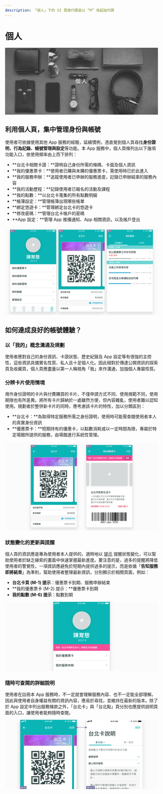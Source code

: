 ```yaml
---
description: 「個人」下的 UI 頁面代碼皆以 “M” 為起始代碼
---
```


# 個人

![](../.gitbook/assets/personal-scene.png)

## 利用個人頁，集中管理身份與帳號

使用者可依據使用其他 App 服務的經驗，延續慣例，憑直覺到個人頁尋找**身份證明、行為記錄、帳號管理與設定**等功能。本 App 服務中，個人頁條列出以下幾項功能入口，依使用頻率由上而下排列：

* **台北卡相關卡證：**證明自己身份所需的條碼、卡面及個人資訊
* **我的優惠票卡：**使用者已購與未購的優惠票卡，需使用時已於此進入
* **我的服務申辦：**追蹤使用者已申辦的服務進度，記錄已申辦結束的服務內容
* **我的活動歷程：**記錄使用者已報名的活動及課程
* **我的點數：**以台北卡蒐集的所有點數明細
* **帳簿設定：**管理帳簿出現哪些帳單
* **綁定悠遊卡：**管理綁定台北卡的悠遊卡
* **修改密碼：**管理台北卡帳戶的密碼
* **App 設定：**管理 App 推播通知、App 相關資訊，以及帳戶登出

![](../.gitbook/assets/profile-m.png)

## 如何達成良好的帳號體驗？

### 以「我的」概念溝通及規劃

使用者應對自己的身份資訊、卡證狀態、歷史紀錄及 App 設定等有很強的主控性，這些資訊具備實名性質、私人且十足個人化。因此相對於傳達公開資訊的探索頁及收藏頁，個人頁應盡量以第一人稱視角「我」來作溝通，加強個人專屬性質。

### 分辨卡片使用情境

用作身份證明的卡片與付費購買的卡片，不僅申請方式不同、使用規範不同，使用期限也有所差異。將所有卡片歸納於一處雖然方便，但內容雜亂，使用者難以認知使用。規劃者於整併新卡片的同時，應考慮該卡片的特性，加以分類區別：

* **台北卡：**為取得特定服務所需之身份證明，使用時可能需查閱使用者本人的真實身份資訊
* **優惠票卡：**短期持有的優惠卡，以點數消耗或以一定時間為限，專屬於特定場館所提供的服務，由場館進行系統性管理。

![](../.gitbook/assets/card-difference.png)

### 狀態變化的更新與提醒

個人頁的資訊應是專為使用者本人提供的，適時地以 [提示](../component/jing-gao-ti-shi.md) 提醒狀態變化，可以幫助使用者於缺乏線索的畫面中快速掌握最新進度。要注意的是，過多的提醒將降低使用者的警覺性，一項資訊應避免於短期內提供過多的提示，而是依循「**告知服務即將結束**」為準則，幫助使用者整理最新資訊，分別顯示於相關頁面，例如：

* **台北卡頁 \(M-1\) 提示**：優惠票卡到期、服務申辦結束
* **我的優惠票卡 \(M-2\) 提示：**優惠票卡到期
* **我的點數 \(M-6\) 提示**：點數到期

![](../.gitbook/assets/suggest.png)

### 隨時可查閱的詳細說明

使用者在註冊本 App 服務時，不一定就會理解服務內容、也不一定能全部理解。因此與使用者自身權益有關的資訊內容，應易於尋找，並維持在最新的版本。除了於 App 設定中列出服務條款之外，「台北卡」與「台北點」頁分別也應提供說明頁面的入口，讓使用者能夠隨時查閱。

![](../.gitbook/assets/card-detail.png)

